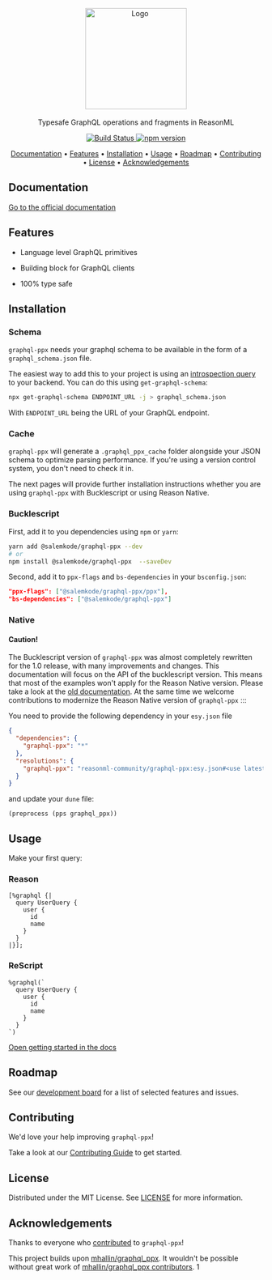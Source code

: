 <p align="center">
    <img width="200" src="https://beta.graphql-ppx.com/img/logo.svg" alt="Logo">
  	<br><br>
    Typesafe GraphQL operations and fragments in ReasonML
</p>

<p align="center">
  <a href="https://github.com/reasonml-community/graphql-ppx/actions">
    <img src="https://github.com/reasonml-community/graphql-ppx/workflows/graphql-ppx-pipeline/badge.svg" alt="Build Status" />
  </a>
  <a href="https://badge.fury.io/js/%40reasonml-community%2Fgraphql-ppx.svg">
    <img src="https://badge.fury.io/js/%40reasonml-community%2Fgraphql-ppx.svg" alt="npm version" />
  </a>
</p>

<p align="center">
  <a href="#documentation">Documentation</a> •
  <a href="#features">Features</a> •
  <a href="#installation">Installation</a> •
  <a href="#usage">Usage</a> •
  <a href="#roadmap">Roadmap</a> •
  <a href="#contributing">Contributing</a> •
  <a href="#license">License</a> •
  <a href="#acknowledgements">Acknowledgements</a>
</p>

## Documentation

[Go to the official documentation](https://beta.graphql-ppx.com)

## Features

- Language level GraphQL primitives

- Building block for GraphQL clients

- 100% type safe

## Installation

### Schema

`graphql-ppx` needs your graphql schema to be available in the form of a
`graphql_schema.json` file.

The easiest way to add this to your project is using an
[introspection query](https://github.com/graphql/graphql-js/blob/master/src/utilities/introspectionQuery.js)
to your backend. You can do this using `get-graphql-schema`:

```sh
npx get-graphql-schema ENDPOINT_URL -j > graphql_schema.json
```

With `ENDPOINT_URL` being the URL of your GraphQL endpoint.

### Cache

`graphql-ppx` will generate a `.graphql_ppx_cache` folder alongside your JSON
schema to optimize parsing performance. If you're using a version control
system, you don't need to check it in.

The next pages will provide further installation instructions whether you are
using `graphql-ppx` with Bucklescript or using Reason Native.

### Bucklescript

First, add it to you dependencies using `npm` or `yarn`:

```sh
yarn add @salemkode/graphql-ppx --dev
# or
npm install @salemkode/graphql-ppx  --saveDev
```

Second, add it to `ppx-flags` and `bs-dependencies` in your `bsconfig.json`:

```json
"ppx-flags": ["@salemkode/graphql-ppx/ppx"],
"bs-dependencies": ["@salemkode/graphql-ppx"]
```

### Native

#### Caution!

The Bucklescript version of `graphql-ppx` was almost completely rewritten for the
1.0 release, with many improvements and changes. This documentation will focus
on the API of the bucklescript version. This means that most of the examples
won't apply for the Reason Native version. Please take a look at the
[old documentation](https://github.com/reasonml-community/graphql-ppx/tree/v0.7.1).
At the same time we welcome contributions to modernize the Reason Native version
of `graphql-ppx`
:::

You need to provide the following dependency in your `esy.json` file

```json
{
  "dependencies": {
    "graphql-ppx": "*"
  },
  "resolutions": {
    "graphql-ppx": "reasonml-community/graphql-ppx:esy.json#<use latest stable commit from master>"
  }
}
```

and update your `dune` file:

```
(preprocess (pps graphql_ppx))
```

## Usage

Make your first query:

### Reason

```reason
[%graphql {|
  query UserQuery {
    user {
      id
      name
    }
  }
|}];
```

### ReScript

```rescript
%graphql(`
  query UserQuery {
    user {
      id
      name
    }
  }
`)
```

[Open getting started in the docs](https://beta.graphql-ppx.com/docs/getting-started)

## Roadmap

See our [development board](https://github.com/reasonml-community/graphql-ppx/projects/1) for a list of selected features and issues.

## Contributing

We'd love your help improving `graphql-ppx`!

Take a look at our [Contributing Guide](https://beta.graphql-ppx.com/docs/contributing) to get started.

## License

Distributed under the MIT License. See [LICENSE](LICENSE) for more information.

## Acknowledgements

Thanks to everyone who [contributed](https://github.com/reasonml-community/graphql-ppx/graphs/contributors) to `graphql-ppx`!

This project builds upon [mhallin/graphql_ppx](https://github.com/mhallin/graphql_ppx). It wouldn't be possible without
great work of [mhallin/graphql_ppx contributors](https://github.com/mhallin/graphql_ppx/graphs/contributors).
1
